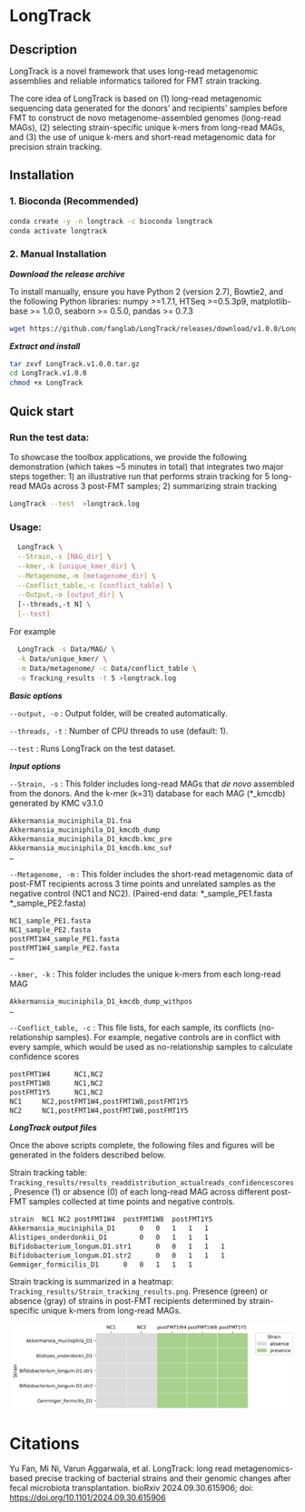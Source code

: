 # LongTrack

## Description
LongTrack is a novel framework that uses long-read metagenomic assemblies and reliable informatics tailored for FMT strain tracking. 

The core idea of LongTrack is based on (1) long-read metagenomic sequencing data generated for the donors’ and recipients’ samples before FMT to construct de novo metagenome-assembled genomes (long-read MAGs), (2) selecting strain-specific unique k-mers from long-read MAGs, and (3) the use of unique k-mers and short-read metagenomic data for precision strain tracking.


## Installation

### 1. Bioconda (Recommended)
```sh
conda create -y -n longtrack -c bioconda longtrack
conda activate longtrack
```

### 2. Manual Installation

***Download the release archive***

To install manually, ensure you have Python 2 (version 2.7), Bowtie2, and the following Python libraries: numpy >=1.7.1, HTSeq  >=0.5.3p9, matplotlib-base >= 1.0.0, 
seaborn >= 0.5.0, pandas >= 0.7.3

```sh
wget https://github.com/fanglab/LongTrack/releases/download/v1.0.0/LongTrack.v1.0.0.tar.gz
```

***Extract and install***

```sh
tar zxvf LongTrack.v1.0.0.tar.gz
cd LongTrack.v1.0.0
chmod +x LongTrack
```

## Quick start


### Run the test data:
To showcase the toolbox applications, we provide the following demonstration (which takes ~5 minutes in total) that integrates two major steps together: 1) an illustrative run that performs strain tracking for 5 long-read MAGs across 3 post-FMT samples; 2) summarizing strain tracking

```sh
LongTrack --test  >longtrack.log
```

### Usage:
```sh
  LongTrack \
  --Strain,-s [MAG_dir] \
  --kmer,-k [unique_kmer_dir] \
  --Metagenome,-m [metagenome_dir] \
  --Conflict_table,-c [conflict_table] \
  --Output,-o [output_dir] \
  [--threads,-t N] \
  [--test]
```

  For example 
```sh
  LongTrack -s Data/MAG/ \
  -k Data/unique_kmer/ \
  -m Data/metagenome/ -c Data/conflict_table \
  -o Tracking_results -t 5 >longtrack.log
```

 ***Basic options***
 
  `--output, -o` : Output folder, will be created automatically.
  
  `--threads, -t` : Number of CPU threads to use (default: 1).
  
  `--test` : Runs LongTrack on the test dataset.


 ***Input options***

  `--Strain, -s` :  This folder includes long-read MAGs that *de novo* assembled from the donors. And the k-mer (k=31) database for each MAG (*_kmcdb) generated by KMC v3.1.0

    Akkermansia_muciniphila_D1.fna
    Akkermansia_muciniphila_D1_kmcdb_dump
    Akkermansia_muciniphila_D1_kmcdb.kmc_pre
    Akkermansia_muciniphila_D1_kmcdb.kmc_suf
    …

  `--Metagenome, -m` : This folder includes the short-read metagenomic data of post-FMT recipients across 3 time points and unrelated samples as the negative control (NC1 and NC2). (Paired-end data: *_sample_PE1.fasta *_sample_PE2.fasta)

    NC1_sample_PE1.fasta
    NC1_sample_PE2.fasta
    postFMT1W4_sample_PE1.fasta
    postFMT1W4_sample_PE2.fasta
    …

  `--kmer, -k` : This folder includes the unique k-mers from each long-read MAG

    Akkermansia_muciniphila_D1_kmcdb_dump_withpos
    …

  `--Conflict_table, -c` : This file lists, for each sample, its conflicts (no-relationship samples). For example, negative controls are in conflict with every sample, which would be used as no-relationship samples to calculate confidence scores

    postFMT1W4  	NC1,NC2
    postFMT1W8  	NC1,NC2
    postFMT1Y5  	NC1,NC2
    NC1 	NC2,postFMT1W4,postFMT1W8,postFMT1Y5
    NC2 	NC1,postFMT1W4,postFMT1W8,postFMT1Y5

***LongTrack output files***

  Once the above scripts complete, the following files and figures will be generated in the folders described below.

  Strain tracking table: `Tracking_results/results_readdistribution_actualreads_confidencescores`, Presence (1) or absence (0) of each long-read MAG across different post-FMT samples collected at time points and negative controls.

```
strain	NC1	NC2	postFMT1W4	postFMT1W8	postFMT1Y5
Akkermansia_muciniphila_D1  	0	0	1	1	1
Alistipes_onderdonkii_D1    	0	0	1	1	1
Bifidobacterium_longum.D1.str1    	0	0	1	1	1
Bifidobacterium_longum.D1.str2   	0	0	1	1	1
Gemmiger_formicilis_D1  	0	0	1	1	1
```

 Strain tracking is summarized in a heatmap: `Tracking_results/Strain_tracking_results.png`. Presence (green) or absence (gray) of strains in post-FMT recipients determined by strain-specific unique k-mers from long-read MAGs.

  <p align="center">
    <img src="/docs/figures/strain_tracking_results.png" alt="" width="500"/>
  </p>


# Citations
Yu Fan, Mi Ni, Varun Aggarwala, et al. LongTrack: long read metagenomics-based precise tracking of bacterial strains and their genomic changes after fecal microbiota transplantation. bioRxiv 2024.09.30.615906; doi: https://doi.org/10.1101/2024.09.30.615906
